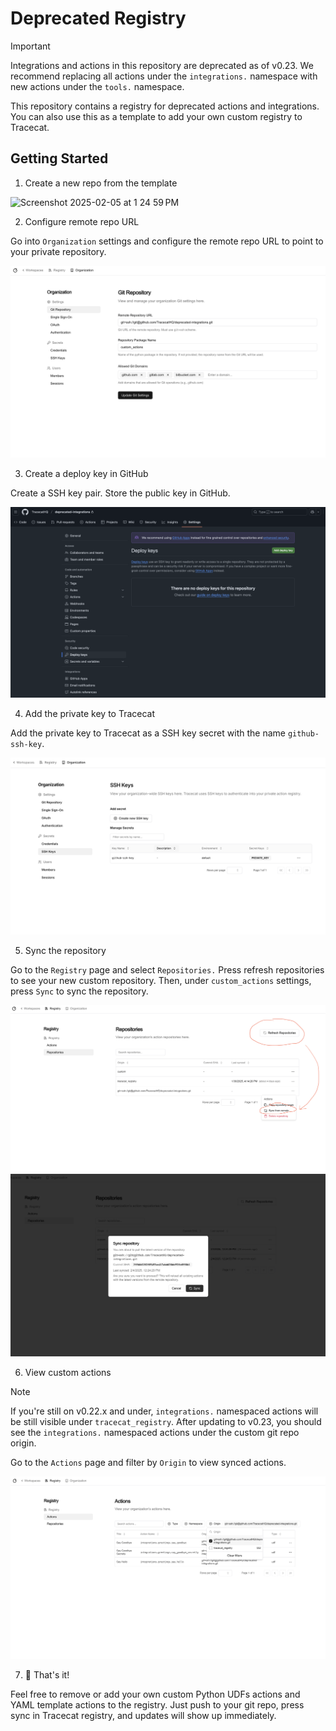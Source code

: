 # Deprecated Registry

> [!IMPORTANT]
> Integrations and actions in this repository are deprecated as of v0.23.
> We recommend replacing all actions under the `integrations.` namespace with new actions under the `tools.` namespace.

This repository contains a registry for deprecated actions and integrations.
You can also use this as a template to add your own custom registry to Tracecat.

## Getting Started

1. Create a new repo from the template

<img width="905" alt="Screenshot 2025-02-05 at 1 24 59 PM" src="https://github.com/user-attachments/assets/5a5f532b-857f-4ed3-af17-c91b84f1a65a" />

2. Configure remote repo URL

Go into `Organization` settings and configure the remote repo URL to point to your private repository.

![Remote Repo URL](/img/git-repo.png)

3. Create a deploy key in GitHub

Create a SSH key pair. Store the public key in GitHub.

![Deploy Keys](/img/deploy-keys.png)

4. Add the private key to Tracecat

Add the private key to Tracecat as a SSH key secret with the name `github-ssh-key`.

![SSH Key](/img/ssh-key.png)

5. Sync the repository

Go to the `Registry` page and select `Repositories.`
Press refresh repositories to see your new custom repository.
Then, under `custom_actions` settings, press `Sync` to sync the repository.

![Sync repository](/img/sync.png)
![Sync confirmation](/img/sync-confirm.png)

6. View custom actions

> [!NOTE]
> If you're still on v0.22.x and under, `integrations.` namespaced actions will be still visible under `tracecat_registry`.
> After updating to v0.23, you should see the `integrations.` namespaced actions under the custom git repo origin.

Go to the `Actions` page and filter by `Origin` to view synced actions.

![Actions](/img/actions.png)


7. 🎉 That's it!

Feel free to remove or add your own custom Python UDFs actions and YAML template actions to the registry.
Just push to your git repo, press sync in Tracecat registry, and updates will show up immediately.
